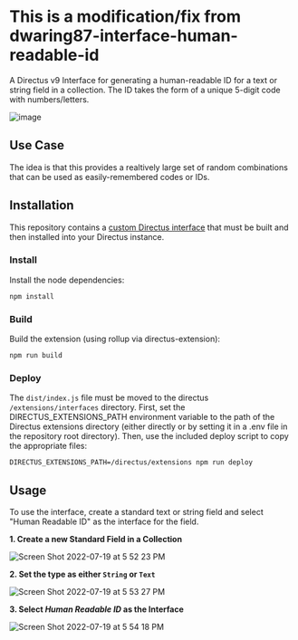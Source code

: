 This is a modification/fix from dwaring87-interface-human-readable-id
====

A Directus v9 Interface for generating a human-readable ID for a text or string field in a collection.
The ID takes the form of a unique 5-digit code with numbers/letters.

![image](https://user-images.githubusercontent.com/65249675/206595889-a27ca831-042e-4e2b-8253-984711b6d27f.png)


## Use Case

The idea is that this provides a realtively large set of random combinations that can be used as easily-remembered codes or IDs.

## Installation

This repository contains a [custom Directus interface](https://docs.directus.io/extensions/interfaces/) that must be built and 
then installed into your Directus instance.

### Install

Install the node dependencies:

```
npm install
```

### Build

Build the extension (using rollup via directus-extension):

```
npm run build
```

### Deploy

The `dist/index.js` file must be moved to the directus `/extensions/interfaces` directory.  First, set the DIRECTUS_EXTENSIONS_PATH environment 
variable to the path of the Directus extensions directory (either directly or by setting it in a .env file in the repository root directory). 
Then, use the included deploy script to copy the appropriate files:

```
DIRECTUS_EXTENSIONS_PATH=/directus/extensions npm run deploy
```

## Usage

To use the interface, create a standard text or string field and select "Human Readable ID" as the interface for the field.

**1. Create a new Standard Field in a Collection**

![Screen Shot 2022-07-19 at 5 52 23 PM](https://user-images.githubusercontent.com/7526014/179855475-14a0c0c4-a0db-45f9-9a8e-0e2aada733f8.png)


**2. Set the type as either `String` or `Text`**

![Screen Shot 2022-07-19 at 5 53 27 PM](https://user-images.githubusercontent.com/7526014/179855494-54b79b19-2c7a-4939-a47e-0880288699a0.png)


**3. Select _Human Readable ID_ as the Interface**

![Screen Shot 2022-07-19 at 5 54 18 PM](https://user-images.githubusercontent.com/7526014/179855521-a64a5034-7c97-465d-9480-08ddc735e666.png)

